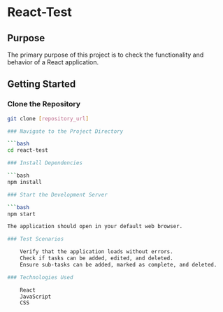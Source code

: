 # React-Test

## Purpose

The primary purpose of this project is to check the functionality and behavior of a React application.

## Getting Started

### Clone the Repository

```bash
git clone [repository_url]

### Navigate to the Project Directory

```bash
cd react-test

### Install Dependencies

```bash
npm install

### Start the Development Server

```bash
npm start

The application should open in your default web browser.

### Test Scenarios

    Verify that the application loads without errors.
    Check if tasks can be added, edited, and deleted.
    Ensure sub-tasks can be added, marked as complete, and deleted.

### Technologies Used

    React
    JavaScript
    CSS

